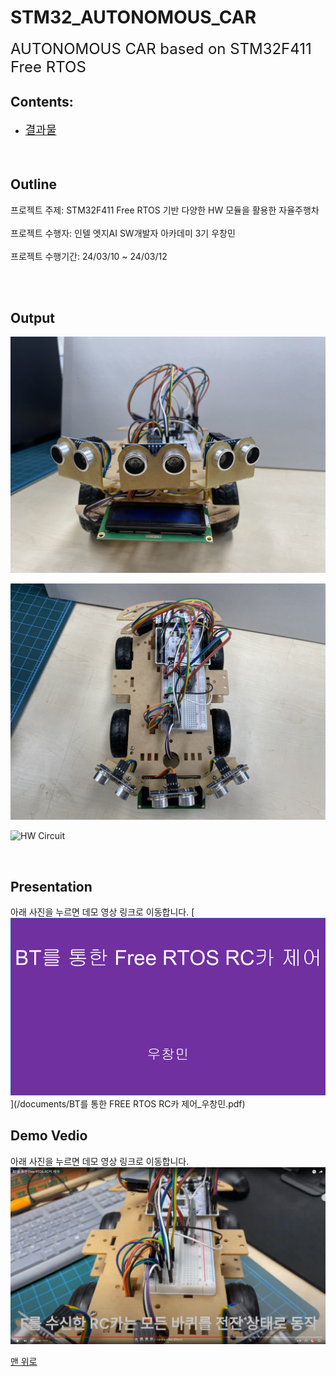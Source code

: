 # STM32_AUTONOMOUS_CAR
<a name="top"></a>
<font size="+2"> AUTONOMOUS CAR based on STM32F411 Free RTOS</font>
<br>

## Contents:
 - <font size="+1">[결과물](#output)</font>
<br><br><br>

## Outline
프로젝트 주제: STM32F411 Free RTOS 기반 다양한 HW 모듈을 활용한 자율주행차 <br>
<br>
프로젝트 수행자: 인텔 엣지AI SW개발자 아카데미 3기 우창민<br>
<br>
프로젝트 수행기간: 24/03/10 ~ 24/03/12<br>

<br>
<br>


## Output

![CAR Front](./documents/ACAR_front.jpg)

![CAR UP](./documents/ACAR_up.jpg)

![HW Circuit](./documents/HW_PinLayout.jpg)

<br>

## Presentation

아래 사진을 누르면 데모 영상 링크로 이동합니다.
[![Presentation](documents/presentation_thumbnail.png)](/documents/BT를 통한 FREE RTOS RC카 제어_우창민.pdf)<br>

## Demo Vedio

아래 사진을 누르면 데모 영상 링크로 이동합니다.
[![Youtube](documents/youtube_thumbnail.png)](https://www.youtube.com/watch?v=zCwgYaYF5SU)<br>


[맨 위로](#top)
